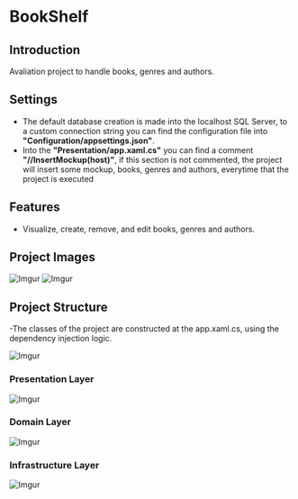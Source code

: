 # BookShelf

## Introduction
Avaliation project to handle books, genres and authors.

## Settings
- The default database creation is made into the localhost SQL Server, to a custom connection string you can find the configuration file into __"Configuration/appsettings.json"__.
- Into the __"Presentation/app.xaml.cs"__ you can find a comment __"//InsertMockup(host)"__, if this section is not commented, the project will insert some mockup, books, genres and authors, everytime that the project is executed

## Features
- Visualize, create, remove, and edit books, genres and authors.

## Project Images
![Imgur](https://i.imgur.com/P9LGOQJ.png)
![Imgur](https://i.imgur.com/mcrGGKP.png)

## Project Structure
-The classes of the project are constructed at the app.xaml.cs, using the dependency injection logic.

![Imgur](https://i.imgur.com/mx6RRz2.jpg)

### Presentation Layer
![Imgur](https://i.imgur.com/CKflsXK.jpg)

### Domain Layer
![Imgur](https://i.imgur.com/TDigJsI.jpg)

### Infrastructure Layer
![Imgur](https://i.imgur.com/ts33hu0.jpg)
